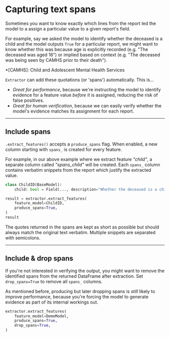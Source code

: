 # Capturing text spans

Sometimes you want to know exactly which lines from the report led the model to a assign a particular value to a given report's field. 

For example, say we asked the model to identify whether the deceased is a child and the model outputs `True` for a particular report, we might want to know whether this was because age is explicitly recorded (e.g. "The deceased was aged 16") or implied based on context (e.g. "The deceased was being seen by CAMHS prior to their death").

*[CAMHS]: Child and Adolescent Mental Health Services

`Extractor` can add these quotations (or 'spans') automatically. This is...

* *Great for performance*, because we're instructing the model to identify evidence for a feature value *before* it is assigned, reducing the risk of false positives.
* *Great for human verification*, because we can easily verify whether the model's evidence matches its assignment for each report.

---

## Include spans

`.extract_features()` accepts a `produce_spans` flag. When enabled, a new column starting with `spans_` is created for every feature.

For example, in our above example where we extract feature *"child"*, a separate column called *"spans_child"* will be created. Each `spans_` column contains verbatim snippets from the report which justify the extracted value.

```python
class ChildID(BaseModel):
    child: bool = Field(..., description="Whether the deceased is a child (under 18)")

result = extractor.extract_features(
    feature_model=ChildID,
    produce_spans=True,
)
result
```

The quotes returned in the spans are kept as short as possible but should always match the original text verbatim. Multiple snippets are separated with semicolons.

---

## Include & drop spans

If you're not interested in verifying the output, you might want to remove the identified spans from the returned DataFrame after extraction. Set `drop_spans=True` to remove all `spans_` columns.

As mentioned before, producing but later dropping spans is *still* likely to improve performance, because you're forcing the model to generate evidence as part of its internal workings out.


```python
extractor.extract_features(
    feature_model=DemoModel,
    produce_spans=True,
    drop_spans=True,
)
```
